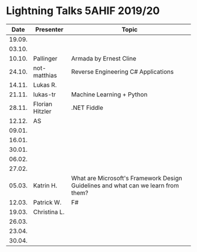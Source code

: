 # Lightning Talks 5AHIF 2019/20

|  Date  | Presenter | Topic |
| ------ | --------- | ----- |
| 19.09. |           |       |
| 03.10. |           |       |
| 10.10. | Pallinger | Armada by Ernest Cline |
| 24.10. | not-matthias | Reverse Engineering C# Applications |
| 14.11. |Lukas R.   |       |
| 21.11. | lukas-tr          | Machine Learning + Python      |
| 28.11. |  Florian Hitzler         |  .NET Fiddle     |
| 12.12. | AS        |       |
| 09.01. |           |       |
| 16.01. |           |       |
| 30.01. |           |       |
| 06.02. |           |       |
| 27.02. |           |       |
| 05.03. |Katrin H.  | What are Microsoft's Framework Design Guidelines and what can we learn from them? |
| 12.03. |Patrick W. | F#    |
| 19.03. |Christina L.|       |
| 26.03. |           |       |
| 23.04. |           |       |
| 30.04. |           |       |
